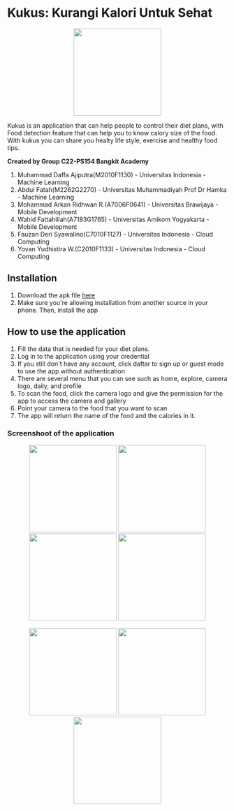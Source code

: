 # Kukus: Kurangi Kalori Untuk Sehat

<p align="center">
  <img src="https://user-images.githubusercontent.com/106865783/173259816-f3f8ee19-e226-4e06-82b4-7aff4f169f3a.png" width="200">
</p>

Kukus is an application that can help people to control their diet plans, with Food detection feature that can help you to know calory size of the food.
With kukus you can share you healty life style, exercise and healthy food tips.
          
**Created by Group C22-PS154 Bangkit Academy**
1. Muhammad Daffa Ajiputra(M2010F1130) - Universitas Indonesia - Machine Learning
2. Abdul Fatah(M2262G2270) - Universitas Muhammadiyah Prof Dr Hamka - Machine Learning
3. Mohammad Arkan Ridhwan R.(A7006F0641) - Universitas Brawijaya - Mobile Development
4. Wahid Fattahillah(A7183G1765) - Universitas Amikom Yogyakarta - Mobile Development
5. Fauzan Deri Syawalino(C7010F1127) - Universitas Indonesia - Cloud Computing
6. Yovan Yudhistira W.(C2010F1133) - Universitas Indonesia - Cloud Computing

## Installation
1. Download the apk file [here](https://drive.google.com/file/d/1Ajjjd_rPTv4AIlAe4kmLGHPZ8FKBEph3/view?usp=sharing)
2. Make sure you're allowing installation from another source in your phone. Then, install the app

## How to use the application
1. Fill the data that is needed for your diet plans.
2. Log in to the application using your credential
3. If you still don't have any account, click daftar to sign up or guest mode to use the app without authentication
4. There are several menu that you can see such as home, explore, camera logo, daily, and profile
5. To scan the food, click the camera logo and give the permission for the app to access the camera and gallery
6. Point your camera to the food that you want to scan
7. The app will return the name of the food and the calories in it.

### Screenshoot of the application
<p align="center">
    <img src = "https://user-images.githubusercontent.com/106865783/173271572-57a3389d-8d65-4ce9-889a-eba45f2b1e8e.png" width="200">
    <img src = "https://user-images.githubusercontent.com/106865783/173272290-b0b18c9a-cc52-4e88-92cb-ed3480f93114.png" width="200">
    <img src = "https://user-images.githubusercontent.com/106865783/173261947-7f0ac171-ff27-421a-98e9-ab1249aa38fe.png" width="200">
    <img src = "https://user-images.githubusercontent.com/106865783/173261960-0dfd2ea8-0fea-45d2-9351-52d17fa1bce4.png" width="200">
</p>
<p align="center">
    <img src = "https://user-images.githubusercontent.com/106865783/173262132-0394484d-092e-4449-a834-4f4f61f2816c.png" width="200">
    <img src = "https://user-images.githubusercontent.com/106865783/173262147-613303d0-48cd-4e12-9d8c-a47dc55066d2.png" width="200">
    <img src = "https://user-images.githubusercontent.com/106865783/173262160-99e78889-4fa7-4378-9700-c4c857cc235d.png" width="200">
</p>
          
